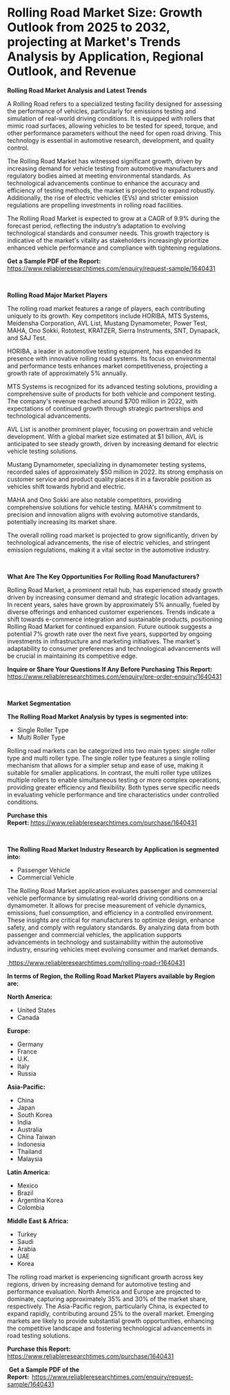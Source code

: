 <p><h1>Rolling Road Market Size: Growth Outlook from 2025 to 2032, projecting at Market's Trends Analysis by Application, Regional Outlook, and Revenue</h1></p><p><strong>Rolling Road Market Analysis and Latest Trends</strong></p>
<p><p>A Rolling Road refers to a specialized testing facility designed for assessing the performance of vehicles, particularly for emissions testing and simulation of real-world driving conditions. It is equipped with rollers that mimic road surfaces, allowing vehicles to be tested for speed, torque, and other performance parameters without the need for open road driving. This technology is essential in automotive research, development, and quality control.</p><p>The Rolling Road Market has witnessed significant growth, driven by increasing demand for vehicle testing from automotive manufacturers and regulatory bodies aimed at meeting environmental standards. As technological advancements continue to enhance the accuracy and efficiency of testing methods, the market is projected to expand robustly. Additionally, the rise of electric vehicles (EVs) and stricter emission regulations are propelling investments in rolling road facilities.</p><p>The Rolling Road Market is expected to grow at a CAGR of 9.9% during the forecast period, reflecting the industry’s adaptation to evolving technological standards and consumer needs. This growth trajectory is indicative of the market's vitality as stakeholders increasingly prioritize enhanced vehicle performance and compliance with tightening regulations.</p></p>
<p><strong>Get a Sample PDF of the Report:&nbsp;</strong> <a href="https://www.reliableresearchtimes.com/enquiry/request-sample/1640431?utm_campaign=3647&utm_medium=2&utm_source=Github&utm_content=ia&utm_term=16042025&utm_id=rolling-road">https://www.reliableresearchtimes.com/enquiry/request-sample/1640431</a></p>
<p>&nbsp;</p>
<p><strong>Rolling Road Major Market Players</strong></p>
<p><p>The rolling road market features a range of players, each contributing uniquely to its growth. Key competitors include HORIBA, MTS Systems, Meidensha Corporation, AVL List, Mustang Dynamometer, Power Test, MAHA, Ono Sokki, Rototest, KRATZER, Sierra Instruments, SNT, Dynapack, and SAJ Test.</p><p>HORIBA, a leader in automotive testing equipment, has expanded its presence with innovative rolling road systems. Its focus on environmental and performance tests enhances market competitiveness, projecting a growth rate of approximately 5% annually. </p><p>MTS Systems is recognized for its advanced testing solutions, providing a comprehensive suite of products for both vehicle and component testing. The company's revenue reached around $700 million in 2022, with expectations of continued growth through strategic partnerships and technological advancements.</p><p>AVL List is another prominent player, focusing on powertrain and vehicle development. With a global market size estimated at $1 billion, AVL is anticipated to see steady growth, driven by increasing demand for electric vehicle testing solutions.</p><p>Mustang Dynamometer, specializing in dynamometer testing systems, recorded sales of approximately $50 million in 2022. Its strong emphasis on customer service and product quality places it in a favorable position as vehicles shift towards hybrid and electric.</p><p>MAHA and Ono Sokki are also notable competitors, providing comprehensive solutions for vehicle testing. MAHA's commitment to precision and innovation aligns with evolving automotive standards, potentially increasing its market share.</p><p>The overall rolling road market is projected to grow significantly, driven by technological advancements, the rise of electric vehicles, and stringent emission regulations, making it a vital sector in the automotive industry.</p></p>
<p>&nbsp;</p>
<p><strong>What Are The Key Opportunities For Rolling Road Manufacturers?</strong></p>
<p><p>Rolling Road Market, a prominent retail hub, has experienced steady growth driven by increasing consumer demand and strategic location advantages. In recent years, sales have grown by approximately 5% annually, fueled by diverse offerings and enhanced customer experiences. Trends indicate a shift towards e-commerce integration and sustainable products, positioning Rolling Road Market for continued expansion. Future outlook suggests a potential 7% growth rate over the next five years, supported by ongoing investments in infrastructure and marketing initiatives. The market's adaptability to consumer preferences and technological advancements will be crucial in maintaining its competitive edge.</p></p>
<p><strong>Inquire or Share Your Questions If Any Before Purchasing This Report:</strong> <a href="https://www.reliableresearchtimes.com/enquiry/pre-order-enquiry/1640431?utm_campaign=3647&utm_medium=2&utm_source=Github&utm_content=ia&utm_term=16042025&utm_id=rolling-road">https://www.reliableresearchtimes.com/enquiry/pre-order-enquiry/1640431</a></p>
<p>&nbsp;</p>
<p><strong>Market Segmentation</strong></p>
<p><strong>The Rolling Road Market Analysis by types is segmented into:</strong></p>
<p><ul><li>Single Roller Type</li><li>Multi Roller Type</li></ul></p>
<p><p>Rolling road markets can be categorized into two main types: single roller type and multi roller type. The single roller type features a single rolling mechanism that allows for a simpler setup and ease of use, making it suitable for smaller applications. In contrast, the multi roller type utilizes multiple rollers to enable simultaneous testing or more complex operations, providing greater efficiency and flexibility. Both types serve specific needs in evaluating vehicle performance and tire characteristics under controlled conditions.</p></p>
<p><strong>Purchase this Report:&nbsp;</strong><a href="https://www.reliableresearchtimes.com/purchase/1640431?utm_campaign=3647&utm_medium=2&utm_source=Github&utm_content=ia&utm_term=16042025&utm_id=rolling-road">https://www.reliableresearchtimes.com/purchase/1640431</a></p>
<p>&nbsp;</p>
<p><strong>The Rolling Road Market Industry Research by Application is segmented into:</strong></p>
<p><ul><li>Passenger Vehicle</li><li>Commercial Vehicle</li></ul></p>
<p><p>The Rolling Road Market application evaluates passenger and commercial vehicle performance by simulating real-world driving conditions on a dynamometer. It allows for precise measurement of vehicle dynamics, emissions, fuel consumption, and efficiency in a controlled environment. These insights are critical for manufacturers to optimize design, enhance safety, and comply with regulatory standards. By analyzing data from both passenger and commercial vehicles, the application supports advancements in technology and sustainability within the automotive industry, ensuring vehicles meet evolving consumer and market demands.</p></p>
<p><a href="https://www.reliableresearchtimes.com/rolling-road-r1640431?utm_campaign=3647&utm_medium=2&utm_source=Github&utm_content=ia&utm_term=16042025&utm_id=rolling-road">&nbsp;https://www.reliableresearchtimes.com/rolling-road-r1640431</a></p>
<p><strong>In terms of Region, the Rolling Road Market Players available by Region are:</strong></p>
<p>
    <p> <strong> North America: </strong>
        <ul>
            <li>United States</li>
            <li>Canada</li>
        </ul>
        </p> 
    <p> <strong> Europe: </strong>
        <ul>
            <li>Germany</li>
            <li>France</li>
            <li>U.K.</li>
            <li>Italy</li>
            <li>Russia</li>
        </ul>
        </p> 
    <p> <strong> Asia-Pacific: </strong>
        <ul>
            <li>China</li>
            <li>Japan</li>
            <li>South Korea</li>
            <li>India</li>
            <li>Australia</li>
            <li>China Taiwan</li>
            <li>Indonesia</li>
            <li>Thailand</li>
            <li>Malaysia</li>
        </ul>
        </p> 
    <p> <strong> Latin America: </strong>
        <ul>
            <li>Mexico</li>
            <li>Brazil</li>
            <li>Argentina Korea</li>
            <li>Colombia</li>
        </ul>
        </p> 
    <p> <strong> Middle East & Africa: </strong>
        <ul>
            <li>Turkey</li>
            <li>Saudi</li>
            <li>Arabia</li>
            <li>UAE</li>
            <li>Korea</li>
        </ul>
    </p>
    </p>
<p><p>The rolling road market is experiencing significant growth across key regions, driven by increasing demand for automotive testing and performance evaluation. North America and Europe are projected to dominate, capturing approximately 35% and 30% of the market share, respectively. The Asia-Pacific region, particularly China, is expected to expand rapidly, contributing around 25% to the overall market. Emerging markets are likely to provide substantial growth opportunities, enhancing the competitive landscape and fostering technological advancements in road testing solutions.</p></p>
<p><strong>Purchase this Report: </strong><a href="https://www.reliableresearchtimes.com/purchase/1640431?utm_campaign=3647&utm_medium=2&utm_source=Github&utm_content=ia&utm_term=16042025&utm_id=rolling-road">https://www.reliableresearchtimes.com/purchase/1640431</a></p>
<p>&nbsp;<strong>Get a Sample PDF of the Report:&nbsp;&nbsp;</strong><a href="https://www.reliableresearchtimes.com/enquiry/request-sample/1640431?utm_campaign=3647&utm_medium=2&utm_source=Github&utm_content=ia&utm_term=16042025&utm_id=rolling-road">https://www.reliableresearchtimes.com/enquiry/request-sample/1640431</a></p>
<p><strong></strong></p>
<p><p></p><p></p><p></p></p>